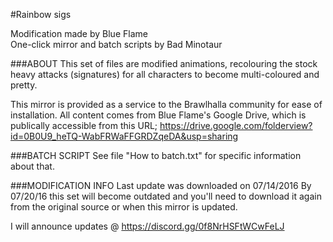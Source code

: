 #Rainbow sigs

Modification made by Blue Flame  
One-click mirror and batch scripts by Bad Minotaur

###ABOUT 
This set of files are modified animations, recolouring the stock heavy attacks (signatures) for all characters to become multi-coloured and pretty.

This mirror is provided as a service to the Brawlhalla community for ease of installation. All content comes from Blue Flame's Google Drive, which is publically accessible from this URL;   https://drive.google.com/folderview?id=0B0U9_heTQ-WabFRWaFFGRDZqeDA&usp=sharing

###BATCH SCRIPT
See file "How to batch.txt" for specific information about that.

###MODIFICATION INFO
Last update was downloaded on 07/14/2016
By 07/20/16 this set will become outdated and you'll need to download it again from the original source or when this mirror is updated.

I will announce updates @ https://discord.gg/0f8NrHSFtWCwFeLJ
